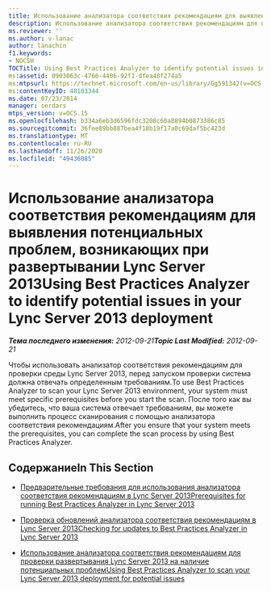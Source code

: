 ```yaml
---
title: Использование анализатора соответствия рекомендациям для выявления потенциальных проблем в развертывании
description: Использование анализатора соответствия рекомендациям для выявления потенциальных проблем с развертыванием.
ms.reviewer: ''
ms.author: v-lanac
author: lanachin
f1.keywords:
- NOCSH
TOCTitle: Using Best Practices Analyzer to identify potential issues in your deployment
ms:assetid: 0903063c-4766-4406-92f1-dfea48f274a5
ms:mtpsurl: https://technet.microsoft.com/en-us/library/Gg591342(v=OCS.15)
ms:contentKeyID: 48183344
ms.date: 07/23/2014
manager: serdars
mtps_version: v=OCS.15
ms.openlocfilehash: b334a6eb3d6596fdc3208c60a8894b0873386c85
ms.sourcegitcommit: 36fee89bb887bea4f18b19f17a8c69daf5bc423d
ms.translationtype: MT
ms.contentlocale: ru-RU
ms.lasthandoff: 11/26/2020
ms.locfileid: "49436085"
---
```

# <a name="using-best-practices-analyzer-to-identify-potential-issues-in-your-lync-server-2013-deployment"></a><span data-ttu-id="7e9ea-103">Использование анализатора соответствия рекомендациям для выявления потенциальных проблем, возникающих при развертывании Lync Server 2013</span><span class="sxs-lookup"><span data-stu-id="7e9ea-103">Using Best Practices Analyzer to identify potential issues in your Lync Server 2013 deployment</span></span>

<div data-xmlns="http://www.w3.org/1999/xhtml">

<div class="topic" data-xmlns="http://www.w3.org/1999/xhtml" data-msxsl="urn:schemas-microsoft-com:xslt" data-cs="https://msdn.microsoft.com/">

<div data-asp="https://msdn2.microsoft.com/asp">



</div>

<div id="mainSection">

<div id="mainBody"><span data-ttu-id="7e9ea-104">

<span> </span></span><span class="sxs-lookup"><span data-stu-id="7e9ea-104">

<span> </span></span></span>

<span data-ttu-id="7e9ea-105">_**Тема последнего изменения:** 2012-09-21_</span><span class="sxs-lookup"><span data-stu-id="7e9ea-105">_**Topic Last Modified:** 2012-09-21_</span></span>

<span data-ttu-id="7e9ea-106">Чтобы использовать анализатор соответствия рекомендациям для проверки среды Lync Server 2013, перед запуском проверки система должна отвечать определенным требованиям.</span><span class="sxs-lookup"><span data-stu-id="7e9ea-106">To use Best Practices Analyzer to scan your Lync Server 2013 environment, your system must meet specific prerequisites before you start the scan.</span></span> <span data-ttu-id="7e9ea-107">После того как вы убедитесь, что ваша система отвечает требованиям, вы можете выполнить процесс сканирования с помощью анализатора соответствия рекомендациям.</span><span class="sxs-lookup"><span data-stu-id="7e9ea-107">After you ensure that your system meets the prerequisites, you can complete the scan process by using Best Practices Analyzer.</span></span>

<div>

## <a name="in-this-section"></a><span data-ttu-id="7e9ea-108">Содержание</span><span class="sxs-lookup"><span data-stu-id="7e9ea-108">In This Section</span></span>

  - [<span data-ttu-id="7e9ea-109">Предварительные требования для использования анализатора соответствия рекомендациям в Lync Server 2013</span><span class="sxs-lookup"><span data-stu-id="7e9ea-109">Prerequisites for running Best Practices Analyzer in Lync Server 2013</span></span>](lync-server-2013-prerequisites-for-running-best-practices-analyzer.md)

  - [<span data-ttu-id="7e9ea-110">Проверка обновлений анализатора соответствия рекомендациям в Lync Server 2013</span><span class="sxs-lookup"><span data-stu-id="7e9ea-110">Checking for updates to Best Practices Analyzer in Lync Server 2013</span></span>](lync-server-2013-checking-for-updates-to-best-practices-analyzer.md)

  - [<span data-ttu-id="7e9ea-111">Использование анализатора соответствия рекомендациям для проверки развертывания Lync Server 2013 на наличие потенциальных проблем</span><span class="sxs-lookup"><span data-stu-id="7e9ea-111">Using Best Practices Analyzer to scan your Lync Server 2013 deployment for potential issues</span></span>](lync-server-2013-using-best-practices-analyzer-to-scan-your-deployment-for-potential-issues.md)

<span data-ttu-id="7e9ea-112"></div>

</div>

<span> </span>

</div>

</div>

</span><span class="sxs-lookup"><span data-stu-id="7e9ea-112"></div>

</div>

<span> </span>

</div>

</div>

</span></span></div>

